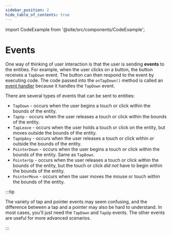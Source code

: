 ```yaml
---
sidebar_position: 2
hide_table_of_contents: true
---
```


import CodeExample from '@site/src/components/CodeExample';

# Events

One way of thinking of user interaction is that the user is sending **events** to the entities. For example, when the user clicks on a button, the button receives a `TapDown` event. The button can then respond to the event by executing code. The code passed into the `onTapDown()` method is called an [event handler](<https://en.wikipedia.org/wiki/Event_(computing)#Event_handler>) because it handles the `TapDown` event.

There are several types of events that can be sent to entities:

- `TapDown` - occurs when the user begins a touch or click within the bounds of the entity.
- `TapUp` - occurs when the user releases a touch or click within the bounds of the entity.
- `TapLeave` - occurs when the user holds a touch or click on the entity, but moves outside the bounds of the entity.
- `TapUpAny` - occurs when the user releases a touch or click within _or_ outside the bounds of the entity.
- `PointerDown` - occurs when the user begins a touch or click within the bounds of the entity. Same as `TapDown`.
- `PointerUp` - occurs when the user releases a touch or click within the bounds of the entity, but the touch or click _did not_ have to begin within the bounds of the entity.
- `PointerMove` - occurs when the user moves the mouse or touch within the bounds of the entity.

:::tip

The variety of tap and pointer events may seem confusing, and the difference between a tap and a pointer may also be hard to understand. In most cases, you'll just need the `TapDown` and `TapUp` events. The other events are useful for more advanced scenarios.

:::

